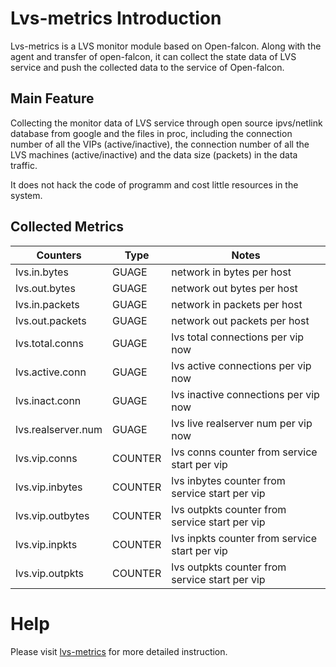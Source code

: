 <!-- toc -->

# Lvs-metrics Introduction
Lvs-metrics is a LVS monitor module based on Open-falcon. Along with the agent and transfer of open-falcon, it can collect the state data of LVS service and push the collected data to the service of Open-falcon.

## Main Feature

Collecting the monitor data of LVS service through open source ipvs/netlink database from google and the files in proc, including the connection number of all the VIPs (active/inactive), the connection number of all the LVS machines (active/inactive) and the data size (packets) in the data traffic.

It does not hack the code of programm and cost little resources in the system.


## Collected Metrics

| Counters | Type | Notes |
|-----|-----|-----|
| lvs.in.bytes | GUAGE | network in bytes per host |
| lvs.out.bytes | GUAGE | network out bytes per host |
| lvs.in.packets | GUAGE | network in packets per host |
| lvs.out.packets | GUAGE | network out packets per host |
| lvs.total.conns | GUAGE | lvs total connections per vip now |
| lvs.active.conn | GUAGE | lvs active connections per vip now |
| lvs.inact.conn | GUAGE | lvs inactive connections per vip now |
| lvs.realserver.num | GUAGE | lvs live realserver num per vip now |
| lvs.vip.conns | COUNTER | lvs conns counter from service start per vip |
| lvs.vip.inbytes | COUNTER | lvs inbytes counter from service start per vip |
| lvs.vip.outbytes | COUNTER | lvs outpkts counter from service start per vip |
| lvs.vip.inpkts | COUNTER | lvs inpkts counter from service start per vip |
| lvs.vip.outpkts | COUNTER | lvs outpkts counter from service start per vip |


# Help
Please visit [lvs-metrics](https://github.com/mesos-utility/lvs-metrics) for more detailed instruction.

